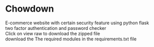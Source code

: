 # Chowdown
E-commerce website with certain security feature using python flask<br>
two factor authentication and password checker<br>
Click on view raw to download the zipped file <br>
download the The required modules in the requirements.txt file
